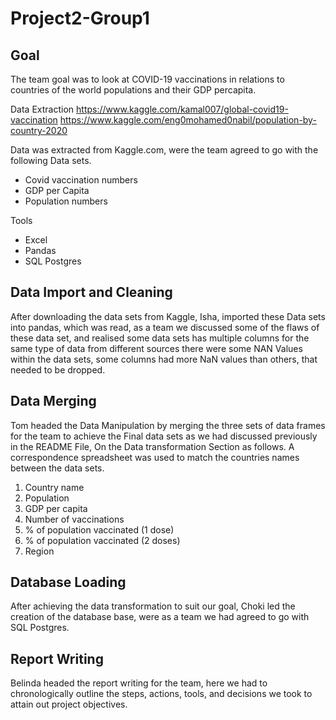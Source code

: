 # Project2-Group1

## Goal
The team goal was to look at COVID-19 vaccinations in relations to countries of the world populations and their GDP percapita.

Data Extraction 
https://www.kaggle.com/kamal007/global-covid19-vaccination
https://www.kaggle.com/eng0mohamed0nabil/population-by-country-2020

Data was extracted from Kaggle.com, were the team agreed to go with the following Data sets.
- Covid vaccination numbers
- GDP per Capita
- Population numbers

Tools
- Excel
- Pandas
- SQL Postgres

## Data Import and Cleaning
After downloading the data sets from Kaggle, Isha, imported these Data sets into pandas, which was read, as a team we discussed some of the flaws of these data set, and realised some data sets has multiple columns for the same type of data from different sources there were some NAN Values within the data sets, some columns had more NaN values than others, that needed to be dropped.

## Data Merging
Tom headed the Data Manipulation by merging the three sets of data frames for the team to achieve the Final data sets as we had discussed previously in the README File, On the Data transformation Section as follows.  A correspondence spreadsheet was used to match the countries names between the data sets.

1. Country name
2. Population
3. GDP per capita
4. Number of vaccinations
5. % of population vaccinated (1 dose)
6. % of population vaccinated (2 doses)
7. Region

## Database Loading
After achieving the data transformation to suit our goal, Choki led the creation of the database base, were as a team we had agreed to go with SQL Postgres.

## Report Writing
Belinda headed the report writing for the team, here we had to chronologically outline the steps, actions, tools, and decisions we took to attain out project objectives.

